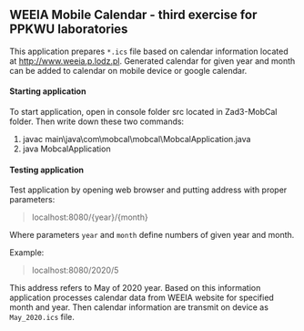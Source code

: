 ## WEEIA Mobile Calendar - third exercise for PPKWU laboratories

This application prepares `*.ics` file based on calendar information located at http://www.weeia.p.lodz.pl. Generated calendar for given year and month can be added to calendar on mobile device or google calendar.

#### Starting application

To start application, open in console folder src located in Zad3-MobCal folder. Then write down these two commands:

 1. javac main\java\com\mobcal\mobcal\MobcalApplication.java
 2. java MobcalApplication

#### Testing application

 Test application by opening web browser and putting address with proper parameters: 
 
 > localhost:8080/{year}/{month}

 Where parameters `year` and `month` define numbers of given year and month.

 Example:

 > localhost:8080/2020/5

 This address refers to May of 2020 year. Based on this information application processes calendar data from WEEIA website for specified month and year. Then calendar information are transmit on device as `May_2020.ics` file.